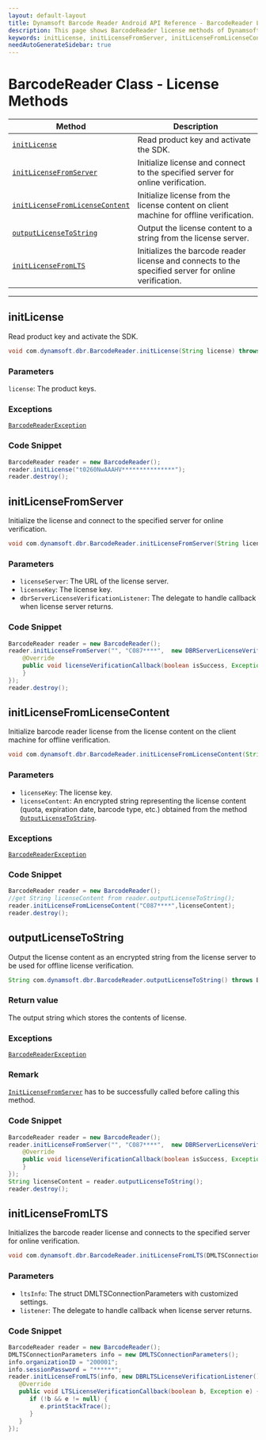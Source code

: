 ```yaml
---
layout: default-layout
title: Dynamsoft Barcode Reader Android API Reference - BarcodeReader License Methods
description: This page shows BarcodeReader license methods of Dynamsoft Barcode Reader for Android SDK.
keywords: initLicense, initLicenseFromServer, initLicenseFromLicenseContent, outputLicenseToString, license methods, BarcodeReader, api reference, android
needAutoGenerateSidebar: true
---
```



# BarcodeReader Class - License Methods

  | Method               | Description |
  |----------------------|-------------|
  | [`initLicense`](#initlicense) | Read product key and activate the SDK. |
  | [`initLicenseFromServer`](#initlicensefromserver) | Initialize license and connect to the specified server for online verification. |
  | [`initLicenseFromLicenseContent`](#initlicensefromlicensecontent) | Initialize license from the license content on client machine for offline verification. |
  | [`outputLicenseToString`](#outputlicensetostring) | Output the license content to a string from the license server. |
  | [`initLicenseFromLTS`](#initlicensefromlts) | Initializes the barcode reader license and connects to the specified server for online verification. |

  ---

## initLicense

Read product key and activate the SDK.

```java
void com.dynamsoft.dbr.BarcodeReader.initLicense(String license) throws BarcodeReaderException
```

### Parameters

`license`: The product keys.

### Exceptions

[`BarcodeReaderException`](../class/BarcodeReaderException.md)

### Code Snippet

```java
BarcodeReader reader = new BarcodeReader();
reader.initLicense("t0260NwAAAHV***************");
reader.destroy();
```

## initLicenseFromServer

Initialize the license and connect to the specified server for online verification.

```java
void com.dynamsoft.dbr.BarcodeReader.initLicenseFromServer(String licenseServer, String licenseKey, DBRServerLicenseVerificationListener dbrServerLicenseVerificationListener)
```

### Parameters

- `licenseServer`: The URL of the license server.  
- `licenseKey`: The license key.
- `dbrServerLicenseVerificationListener`: The delegate to handle callback when license server returns.

### Code Snippet

```java
BarcodeReader reader = new BarcodeReader();
reader.initLicenseFromServer("", "C087****",  new DBRServerLicenseVerificationListener() {
    @Override
    public void licenseVerificationCallback(boolean isSuccess, Exception error) {
    }
});
reader.destroy();
```

## initLicenseFromLicenseContent

Initialize barcode reader license from the license content on the client machine for offline verification.

```java
void com.dynamsoft.dbr.BarcodeReader.initLicenseFromLicenseContent(String licenseKey, String licenseContent) throws BarcodeReaderException
```

### Parameters

- `licenseKey`: The license key.  
- `licenseContent`: An encrypted string representing the license content (quota, expiration date, barcode type, etc.) obtained from the method [`OutputLicenseToString`](#outputlicensetostring).

### Exceptions

[`BarcodeReaderException`](../class/BarcodeReaderException.md)

### Code Snippet

```java
BarcodeReader reader = new BarcodeReader();
//get String licenseContent from reader.outputLicenseToString();
reader.initLicenseFromLicenseContent("C087****",licenseContent);
reader.destroy();
```

## outputLicenseToString

Output the license content as an encrypted string from the license server to be used for offline license verification.

```java
String com.dynamsoft.dbr.BarcodeReader.outputLicenseToString() throws BarcodeReaderException
```

### Return value

The output string which stores the contents of license.

### Exceptions

[`BarcodeReaderException`](../class/BarcodeReaderException.md)

### Remark

[`InitLicenseFromServer`](#initlicensefromserver) has to be successfully called before calling this method.

### Code Snippet

```java
BarcodeReader reader = new BarcodeReader();
reader.initLicenseFromServer("", "C087****",  new DBRServerLicenseVerificationListener() {
    @Override
    public void licenseVerificationCallback(boolean isSuccess, Exception error) {
    }
});
String licenseContent = reader.outputLicenseToString();
reader.destroy();
```

## initLicenseFromLTS

Initializes the barcode reader license and connects to the specified server for online verification.

```java
void com.dynamsoft.dbr.BarcodeReader.initLicenseFromLTS(DMLTSConnectionParameters ltsInfo, DBRLTSLicenseVerificationListener listener)
```

### Parameters

- `ltsInfo`: The struct DMLTSConnectionParameters with customized settings.  
- `listener`: The delegate to handle callback when license server returns.

### Code Snippet

```java
BarcodeReader reader = new BarcodeReader();
DMLTSConnectionParameters info = new DMLTSConnectionParameters();
info.organizationID = "200001";
info.sessionPassword = "******";
reader.initLicenseFromLTS(info, new DBRLTSLicenseVerificationListener() {
   @Override
   public void LTSLicenseVerificationCallback(boolean b, Exception e) {
      if (!b && e != null) {
         e.printStackTrace();
      }
   }
});
```
